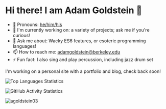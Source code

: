 # Hi there! I am Adam Goldstein 👋

- 🧑 Pronouns: [he/him/his](https://www.mypronouns.org/he-him)
- 🔭 I'm currently working on: a variety of projects; ask me if you're curious!
- 💬 Ask me about: Wacky ES6 features, or esoteric programming languages!
- 📫 How to reach me: adamgoldstein@berkeley.edu
- ⚡ Fun fact: I also sing and play percussion, including jazz drum set

I'm working on a personal site with a portfolio and blog, check back soon!

![Top Languages Statistics](https://github-readme-stats.vercel.app/api/top-langs/?username=agoldstein03&theme=dark)

![GitHub Activity Statistics](https://github-readme-stats.vercel.app/api?username=agoldstein03&theme=dark)

<img src="https://komarev.com/ghpvc/?username=agoldstein03" alt="agoldstein03" /> </p>


